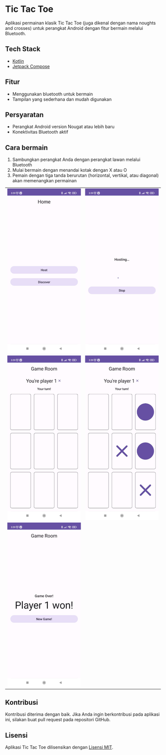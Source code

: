 # Tic Tac Toe

Aplikasi permainan klasik Tic Tac Toe (juga dikenal dengan nama noughts and crosses) untuk perangkat Android dengan fitur bermain melalui Bluetooth.

## Tech Stack
 - [Kotlin](https://developer.android.com/kotlin#:~:text=Kotlin%20is%20a%20modern%20statically,developer%20satisfaction%2C%20and%20code%20safety.)
 - [Jetpack Compose](https://developer.android.com/jetpack/compose?gclid=Cj0KCQiA8t2eBhDeARIsAAVEga0bLIkdaoOTboP9SJ02x8y_CbI5IJKWgnwscwhJjuykIBBYcLlP3M4aAqsCEALw_wcB&gclsrc=aw.ds)

## Fitur
- Menggunakan bluetooth untuk bermain
- Tampilan yang sederhana dan mudah digunakan

## Persyaratan
- Perangkat Android version Nougat atau lebih baru
- Konektivitas Bluetooth aktif

## Cara bermain
1. Sambungkan perangkat Anda dengan perangkat lawan melalui Bluetooth
2. Mulai bermain dengan menandai kotak dengan X atau O
3. Pemain dengan tiga tanda berurutan (horizontal, vertikal, atau diagonal) akan memenangkan permainan

|   |   |
|---|---|
|![image1](screenshot/1.jpeg)   |![image2](screenshot/2.jpeg)   |
|![image3](screenshot/3.jpeg)   |![image4](screenshot/4.jpeg)   |
|![image5](screenshot/5.jpeg)   |   |

## Kontribusi
Kontribusi diterima dengan baik. Jika Anda ingin berkontribusi pada aplikasi ini, silakan buat pull request pada repositori GitHub.

## Lisensi
Aplikasi Tic Tac Toe dilisensikan dengan [Lisensi MIT](https://opensource.org/licenses/MIT).
